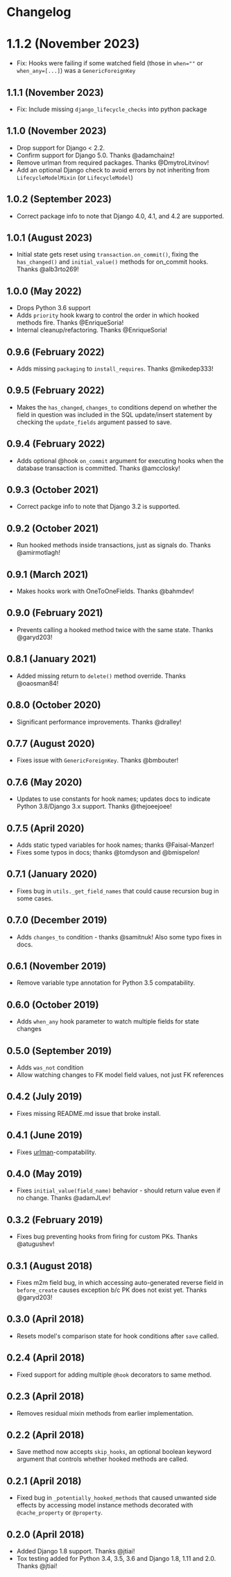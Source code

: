 # Changelog

# 1.1.2 (November 2023)

 - Fix: Hooks were failing if some watched field (those in `when=""` or `when_any=[...]`) was a `GenericForeignKey` 

## 1.1.1 (November 2023)

- Fix: Include missing `django_lifecycle_checks` into python package

## 1.1.0 (November 2023)

- Drop support for Django < 2.2.
- Confirm support for Django 5.0. Thanks @adamchainz!
- Remove urlman from required packages. Thanks @DmytroLitvinov!
- Add an optional Django check to avoid errors by not inheriting from `LifecycleModelMixin` (or `LifecycleModel`) 

## 1.0.2 (September 2023)

- Correct package info to note that Django 4.0, 4.1, and 4.2 are supported.

## 1.0.1 (August 2023)

- Initial state gets reset using `transaction.on_commit()`, fixing the `has_changed()` and `initial_value()` methods for on_commit hooks. Thanks @alb3rto269!


## 1.0.0 (May 2022)

- Drops Python 3.6 support
- Adds `priority` hook kwarg to control the order in which hooked methods fire. Thanks @EnriqueSoria!
- Internal cleanup/refactoring. Thanks @EnriqueSoria!

## 0.9.6 (February 2022)

- Adds missing `packaging` to `install_requires`. Thanks @mikedep333!

## 0.9.5 (February 2022)

- Makes the `has_changed`, `changes_to` conditions depend on whether the field in question was included in the SQL update/insert statement by checking
  the `update_fields` argument passed to save.

## 0.9.4 (February 2022)

- Adds optional @hook `on_commit` argument for executing hooks when the database transaction is committed. Thanks @amcclosky!

## 0.9.3 (October 2021)

- Correct packge info to note that Django 3.2 is supported.

## 0.9.2 (October 2021)

- Run hooked methods inside transactions, just as signals do. Thanks @amirmotlagh!

## 0.9.1 (March 2021)

- Makes hooks work with OneToOneFields. Thanks @bahmdev!

## 0.9.0 (February 2021)

- Prevents calling a hooked method twice with the same state. Thanks @garyd203!

## 0.8.1 (January 2021)

- Added missing return to `delete()` method override. Thanks @oaosman84!

## 0.8.0 (October 2020)

- Significant performance improvements. Thanks @dralley!

## 0.7.7 (August 2020)

- Fixes issue with `GenericForeignKey`. Thanks @bmbouter!

## 0.7.6 (May 2020)

- Updates to use constants for hook names; updates docs to indicate Python 3.8/Django 3.x support. Thanks @thejoeejoee!

## 0.7.5 (April 2020)

- Adds static typed variables for hook names; thanks @Faisal-Manzer!
- Fixes some typos in docs; thanks @tomdyson and @bmispelon!

## 0.7.1 (January 2020)

- Fixes bug in `utils._get_field_names` that could cause recursion bug in some cases.

## 0.7.0 (December 2019)

- Adds `changes_to` condition - thanks @samitnuk! Also some typo fixes in docs.

## 0.6.1 (November 2019)

- Remove variable type annotation for Python 3.5 compatability.

## 0.6.0 (October 2019)

- Adds `when_any` hook parameter to watch multiple fields for state changes

## 0.5.0 (September 2019)

- Adds `was_not` condition
- Allow watching changes to FK model field values, not just FK references

## 0.4.2 (July 2019)

- Fixes missing README.md issue that broke install.

## 0.4.1 (June 2019)

- Fixes [urlman](https://github.com/andrewgodwin/urlman)-compatability.

## 0.4.0 (May 2019)

- Fixes `initial_value(field_name)` behavior - should return value even if no change. Thanks @adamJLev!

## 0.3.2 (February 2019)

- Fixes bug preventing hooks from firing for custom PKs. Thanks @atugushev!

## 0.3.1 (August 2018)

- Fixes m2m field bug, in which accessing auto-generated reverse field in `before_create` causes exception b/c PK does not exist yet. Thanks @garyd203!

## 0.3.0 (April 2018)

- Resets model's comparison state for hook conditions after `save` called.

## 0.2.4 (April 2018)

- Fixed support for adding multiple `@hook` decorators to same method.

## 0.2.3 (April 2018)

- Removes residual mixin methods from earlier implementation.

## 0.2.2 (April 2018)

- Save method now accepts `skip_hooks`, an optional boolean keyword argument that controls whether hooked methods are called.

## 0.2.1 (April 2018)

- Fixed bug in `_potentially_hooked_methods` that caused unwanted side effects by accessing model instance methods decorated with `@cache_property` or `@property`.

## 0.2.0 (April 2018)

- Added Django 1.8 support. Thanks @jtiai!
- Tox testing added for Python 3.4, 3.5, 3.6 and Django 1.8, 1.11 and 2.0. Thanks @jtiai!